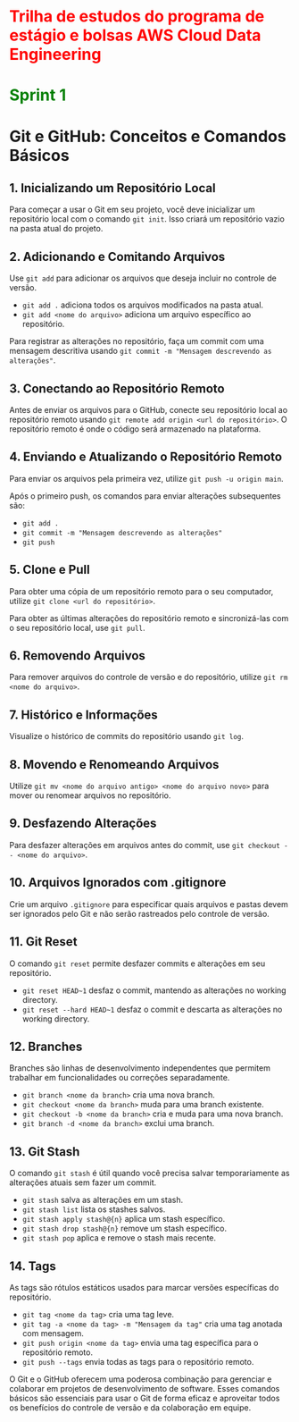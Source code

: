 # <span style="color: red;"> **__Trilha de estudos do programa de estágio e bolsas AWS Cloud Data Engineering__**


# <span style="color: green;"> __Sprint 1__

# Git e GitHub: Conceitos e Comandos Básicos

## 1. Inicializando um Repositório Local

Para começar a usar o Git em seu projeto, você deve inicializar um repositório local com o comando `git init`. Isso criará um repositório vazio na pasta atual do projeto.

## 2. Adicionando e Comitando Arquivos

Use `git add` para adicionar os arquivos que deseja incluir no controle de versão.

- `git add .` adiciona todos os arquivos modificados na pasta atual.
- `git add <nome do arquivo>` adiciona um arquivo específico ao repositório.

Para registrar as alterações no repositório, faça um commit com uma mensagem descritiva usando `git commit -m "Mensagem descrevendo as alterações"`.

## 3. Conectando ao Repositório Remoto

Antes de enviar os arquivos para o GitHub, conecte seu repositório local ao repositório remoto usando `git remote add origin <url do repositório>`. O repositório remoto é onde o código será armazenado na plataforma.

## 4. Enviando e Atualizando o Repositório Remoto

Para enviar os arquivos pela primeira vez, utilize `git push -u origin main`.

Após o primeiro push, os comandos para enviar alterações subsequentes são:

- `git add .`
- `git commit -m "Mensagem descrevendo as alterações"`
- `git push`

## 5. Clone e Pull

Para obter uma cópia de um repositório remoto para o seu computador, utilize `git clone <url do repositório>`.

Para obter as últimas alterações do repositório remoto e sincronizá-las com o seu repositório local, use `git pull`.

## 6. Removendo Arquivos

Para remover arquivos do controle de versão e do repositório, utilize `git rm <nome do arquivo>`.

## 7. Histórico e Informações

Visualize o histórico de commits do repositório usando `git log`.

## 8. Movendo e Renomeando Arquivos

Utilize `git mv <nome do arquivo antigo> <nome do arquivo novo>` para mover ou renomear arquivos no repositório.

## 9. Desfazendo Alterações

Para desfazer alterações em arquivos antes do commit, use `git checkout -- <nome do arquivo>`.

## 10. Arquivos Ignorados com .gitignore

Crie um arquivo `.gitignore` para especificar quais arquivos e pastas devem ser ignorados pelo Git e não serão rastreados pelo controle de versão.

## 11. Git Reset

O comando `git reset` permite desfazer commits e alterações em seu repositório.

- `git reset HEAD~1` desfaz o commit, mantendo as alterações no working directory.
- `git reset --hard HEAD~1` desfaz o commit e descarta as alterações no working directory.

## 12. Branches

Branches são linhas de desenvolvimento independentes que permitem trabalhar em funcionalidades ou correções separadamente.

- `git branch <nome da branch>` cria uma nova branch.
- `git checkout <nome da branch>` muda para uma branch existente.
- `git checkout -b <nome da branch>` cria e muda para uma nova branch.
- `git branch -d <nome da branch>` exclui uma branch.

## 13. Git Stash

O comando `git stash` é útil quando você precisa salvar temporariamente as alterações atuais sem fazer um commit.

- `git stash` salva as alterações em um stash.
- `git stash list` lista os stashes salvos.
- `git stash apply stash@{n}` aplica um stash específico.
- `git stash drop stash@{n}` remove um stash específico.
- `git stash pop` aplica e remove o stash mais recente.

## 14. Tags

As tags são rótulos estáticos usados para marcar versões específicas do repositório.

- `git tag <nome da tag>` cria uma tag leve.
- `git tag -a <nome da tag> -m "Mensagem da tag"` cria uma tag anotada com mensagem.
- `git push origin <nome da tag>` envia uma tag específica para o repositório remoto.
- `git push --tags` envia todas as tags para o repositório remoto.

O Git e o GitHub oferecem uma poderosa combinação para gerenciar e colaborar em projetos de desenvolvimento de software. Esses comandos básicos são essenciais para usar o Git de forma eficaz e aproveitar todos os benefícios do controle de versão e da colaboração em equipe.
